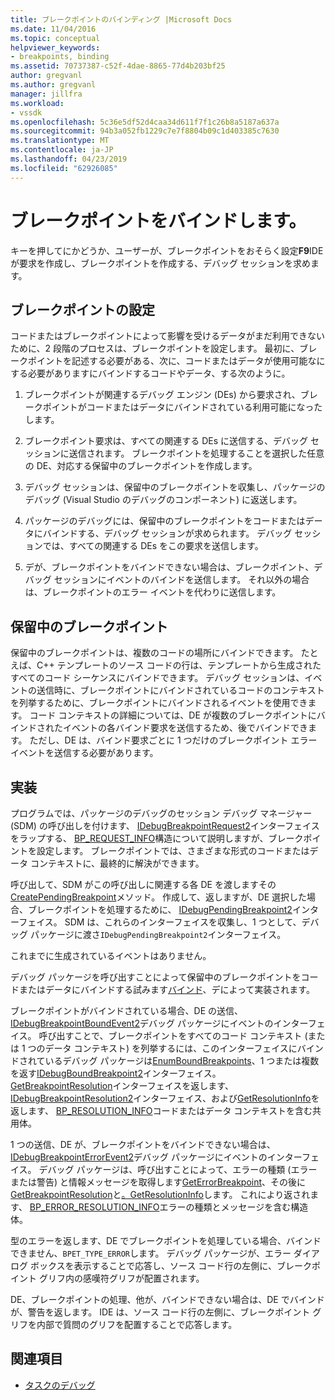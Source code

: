 ```yaml
---
title: ブレークポイントのバインディング |Microsoft Docs
ms.date: 11/04/2016
ms.topic: conceptual
helpviewer_keywords:
- breakpoints, binding
ms.assetid: 70737387-c52f-4dae-8865-77d4b203bf25
author: gregvanl
ms.author: gregvanl
manager: jillfra
ms.workload:
- vssdk
ms.openlocfilehash: 5c36e5df52d4caa34d611f7f1c26b8a5187a637a
ms.sourcegitcommit: 94b3a052fb1229c7e7f8804b09c1d403385c7630
ms.translationtype: MT
ms.contentlocale: ja-JP
ms.lasthandoff: 04/23/2019
ms.locfileid: "62926085"
---
```

# <a name="bind-breakpoints"></a>ブレークポイントをバインドします。
キーを押してにかどうか、ユーザーが、ブレークポイントをおそらく設定**F9**IDE が要求を作成し、ブレークポイントを作成する、デバッグ セッションを求めます。

## <a name="set-a-breakpoint"></a>ブレークポイントの設定
 コードまたはブレークポイントによって影響を受けるデータがまだ利用できないために、2 段階のプロセスは、ブレークポイントを設定します。 最初に、ブレークポイントを記述する必要がある、次に、コードまたはデータが使用可能なにする必要がありますにバインドするコードやデータ、する次のように。

1. ブレークポイントが関連するデバッグ エンジン (DEs) から要求され、ブレークポイントがコードまたはデータにバインドされている利用可能になったします。

2. ブレークポイント要求は、すべての関連する DEs に送信する、デバッグ セッションに送信されます。 ブレークポイントを処理することを選択した任意の DE、対応する保留中のブレークポイントを作成します。

3. デバッグ セッションは、保留中のブレークポイントを収集し、パッケージのデバッグ (Visual Studio のデバッグのコンポーネント) に返送します。

4. パッケージのデバッグには、保留中のブレークポイントをコードまたはデータにバインドする、デバッグ セッションが求められます。 デバッグ セッションでは、すべての関連する DEs をこの要求を送信します。

5. デが、ブレークポイントをバインドできない場合は、ブレークポイント、デバッグ セッションにイベントのバインドを送信します。 それ以外の場合は、ブレークポイントのエラー イベントを代わりに送信します。

## <a name="pending-breakpoints"></a>保留中のブレークポイント
 保留中のブレークポイントは、複数のコードの場所にバインドできます。 たとえば、C++ テンプレートのソース コードの行は、テンプレートから生成されたすべてのコード シーケンスにバインドできます。 デバッグ セッションは、イベントの送信時に、ブレークポイントにバインドされているコードのコンテキストを列挙するために、ブレークポイントにバインドされるイベントを使用できます。 コード コンテキストの詳細については、DE が複数のブレークポイントにバインドされたイベントの各バインド要求を送信するため、後でバインドできます。 ただし、DE は、バインド要求ごとに 1 つだけのブレークポイント エラー イベントを送信する必要があります。

## <a name="implementation"></a>実装
 プログラムでは、パッケージのデバッグのセッション デバッグ マネージャー (SDM) の呼び出しを付けます、 [IDebugBreakpointRequest2](../../extensibility/debugger/reference/idebugbreakpointrequest2.md)インターフェイスをラップする、 [BP_REQUEST_INFO](../../extensibility/debugger/reference/bp-request-info.md)構造について説明しますが、ブレークポイントを設定します。 ブレークポイントでは、さまざまな形式のコードまたはデータ コンテキストに、最終的に解決ができます。

 呼び出して、SDM がこの呼び出しに関連する各 DE を渡しますその[CreatePendingBreakpoint](../../extensibility/debugger/reference/idebugengine2-creatependingbreakpoint.md)メソッド。 作成して、返しますが、DE 選択した場合、ブレークポイントを処理するために、 [IDebugPendingBreakpoint2](../../extensibility/debugger/reference/idebugpendingbreakpoint2.md)インターフェイス。 SDM は、これらのインターフェイスを収集し、1 つとして、デバッグ パッケージに渡さ`IDebugPendingBreakpoint2`インターフェイス。

 これまでに生成されているイベントはありません。

 デバッグ パッケージを呼び出すことによって保留中のブレークポイントをコードまたはデータにバインドする試みます[バインド](../../extensibility/debugger/reference/idebugpendingbreakpoint2-bind.md)、デによって実装されます。

 ブレークポイントがバインドされている場合、DE の送信、 [IDebugBreakpointBoundEvent2](../../extensibility/debugger/reference/idebugbreakpointboundevent2.md)デバッグ パッケージにイベントのインターフェイス。 呼び出すことで、ブレークポイントをすべてのコード コンテキスト (または 1 つのデータ コンテキスト) を列挙するには、このインターフェイスにバインドされているデバッグ パッケージは[EnumBoundBreakpoints](../../extensibility/debugger/reference/idebugbreakpointboundevent2-enumboundbreakpoints.md)、1 つまたは複数を返す[IDebugBoundBreakpoint2](../../extensibility/debugger/reference/idebugboundbreakpoint2.md)インターフェイス。 [GetBreakpointResolution](../../extensibility/debugger/reference/idebugboundbreakpoint2-getbreakpointresolution.md)インターフェイスを返します、 [IDebugBreakpointResolution2](../../extensibility/debugger/reference/idebugbreakpointresolution2.md)インターフェイス、および[GetResolutionInfo](../../extensibility/debugger/reference/idebugbreakpointresolution2-getresolutioninfo.md)を返します、 [BP_RESOLUTION_INFO](../../extensibility/debugger/reference/bp-resolution-info.md)コードまたはデータ コンテキストを含む共用体。

 1 つの送信、DE が、ブレークポイントをバインドできない場合は、 [IDebugBreakpointErrorEvent2](../../extensibility/debugger/reference/idebugbreakpointerrorevent2.md)デバッグ パッケージにイベントのインターフェイス。 デバッグ パッケージは、呼び出すことによって、エラーの種類 (エラーまたは警告) と情報メッセージを取得します[GetErrorBreakpoint](../../extensibility/debugger/reference/idebugbreakpointerrorevent2-geterrorbreakpoint.md)、その後に[GetBreakpointResolution](../../extensibility/debugger/reference/idebugerrorbreakpoint2-getbreakpointresolution.md)と[。GetResolutionInfo](../../extensibility/debugger/reference/idebugerrorbreakpointresolution2-getresolutioninfo.md)します。 これにより返されます、 [BP_ERROR_RESOLUTION_INFO](../../extensibility/debugger/reference/bp-error-resolution-info.md)エラーの種類とメッセージを含む構造体。

 型のエラーを返します、DE でブレークポイントを処理している場合、バインドできません、`BPET_TYPE_ERROR`します。 デバッグ パッケージが、エラー ダイアログ ボックスを表示することで応答し、ソース コード行の左側に、ブレークポイント グリフ内の感嘆符グリフが配置されます。

 DE、ブレークポイントの処理、他が、バインドできない場合は、DE でバインドが、警告を返します。 IDE は、ソース コード行の左側に、ブレークポイント グリフを内部で質問のグリフを配置することで応答します。

## <a name="see-also"></a>関連項目
- [タスクのデバッグ](../../extensibility/debugger/debugging-tasks.md)